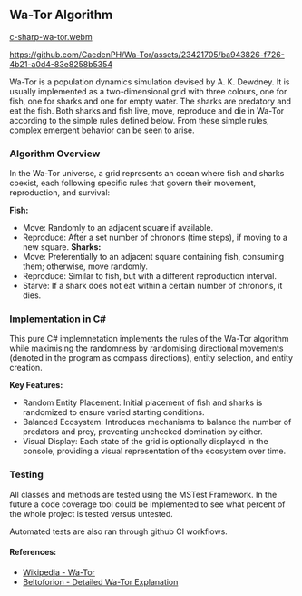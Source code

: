 ## Wa-Tor Algorithm

[c-sharp-wa-tor.webm](https://github.com/CaedenPH/Wa-Tor/assets/23421705/5446cfc9-c48d-450c-9325-138b09acbce1)


https://github.com/CaedenPH/Wa-Tor/assets/23421705/ba943826-f726-4b21-a0d4-83e8258b5354



Wa-Tor is a population dynamics simulation devised by A. K. Dewdney. It is usually implemented as a two-dimensional grid with three colours, one for fish, one for sharks and one for empty water. The sharks are predatory and eat the fish. Both sharks and fish live, move, reproduce and die in Wa-Tor according to the simple rules defined below. From these simple rules, complex emergent behavior can be seen to arise.

### Algorithm Overview
In the Wa-Tor universe, a grid represents an ocean where fish and sharks coexist, each following specific rules that govern their movement, reproduction, and survival:

**Fish:**
- Move: Randomly to an adjacent square if available.
- Reproduce: After a set number of chronons (time steps), if moving to a new square.
**Sharks:**
- Move: Preferentially to an adjacent square containing fish, consuming them; otherwise, move randomly.
- Reproduce: Similar to fish, but with a different reproduction interval.
- Starve: If a shark does not eat within a certain number of chronons, it dies.

### Implementation in C#
This pure C# implemnetation implements the rules of the Wa-Tor algorithm while maximising the randomness by randomising directional movements (denoted in the program as compass directions), entity selection, and entity creation.

**Key Features:**
- Random Entity Placement: Initial placement of fish and sharks is randomized to ensure varied starting conditions.
- Balanced Ecosystem: Introduces mechanisms to balance the number of predators and prey, preventing unchecked domination by either.
- Visual Display: Each state of the grid is optionally displayed in the console, providing a visual representation of the ecosystem over time.

### Testing
All classes and methods are tested using the MSTest Framework.
In the future a code coverage tool could be implemented to see what percent of the whole project is tested versus untested.

Automated tests are also ran through github CI workflows.

#### References:
- [Wikipedia - Wa-Tor](https://en.wikipedia.org/wiki/Wa-Tor)
- [Beltoforion - Detailed Wa-Tor Explanation](https://beltoforion.de/en/wator)
